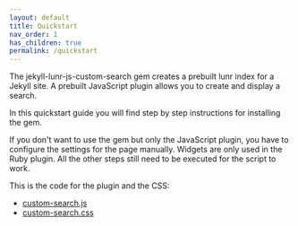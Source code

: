 ```yaml
---
layout: default
title: Quickstart
nav_order: 1
has_children: true
permalink: /quickstart
---
```


The jekyll-lunr-js-custom-search gem creates a prebuilt lunr index for a Jekyll site. A prebuilt JavaScript plugin allows you to create and display a search. 

In this quickstart guide you will find step by step instructions for installing the gem. 

If you don't want to use the gem but only the JavaScript plugin, you have to configure the settings for the page manually. Widgets are only used in the Ruby plugin. All the other steps still need to be executed for the script to work. 

This is the code for the plugin and the CSS:
* [custom-search.js](https://dnoneill.github.io/jekyll-lunr-js-custom-search/dist/custom-search.js)
* [custom-search.css](https://dnoneill.github.io/jekyll-lunr-js-custom-search/dist/custom-search.css)
